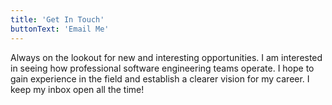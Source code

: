 ```yaml
---
title: 'Get In Touch'
buttonText: 'Email Me'
---
```


Always on the lookout for new and interesting opportunities. I am interested in seeing how professional software engineering teams operate. I hope to gain experience in the field and establish a clearer vision for my career. I keep my inbox open all the time!
